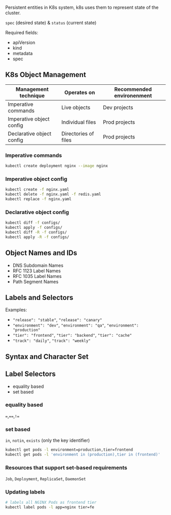 Persistent entities in K8s system, k8s uses them to represent state of the cluster.

`spec` (desired state) & `status` (current state)

Required fields:

- apiVersion
- kind
- metadata
- spec

## K8s Object Management

| Management technique      | Operates on          | Recommended environenment |
| ------------------------- | -------------------- | ------------------------- |
| Imperative commands       | Live objects         | Dev projects              |
| Imperative object config  | Individual files     | Prod projects             |
| Declarative object config | Directories of files | Prod projects             |

### Imperative commands

```bash
kubectl create deployment nginx --image nginx
```

### Imperative object config

```bash
kubectl create -f nginx.yaml
kubectl delete -f nginx.yaml -f redis.yaml
kubectl replace -f nginx.yaml
```

### Declarative object config

```bash
kubectl diff -f configs/
kubectl apply -f configs/
kubectl diff -R -f configs/
kubectl apply -R -f configs/
```

## Object Names and IDs

- DNS Subdomain Names
- RFC 1123 Label Names
- RFC 1035 Label Names
- Path Segment Names

## Labels and Selectors

Examples:
- `"release": "stable"`, `"release": "canary"`
- `"environment": "dev"`, `"environment": "qa"`, `"environment": "production"`
- `"tier": "frontend"`, `"tier": "backend"`, `"tier": "cache"`
- `"track": "daily"`, `"track": "weekly"`

## Syntax and Character Set

## Label Selectors

- equality based
- set based

### equality based

`=`,`==`,`!=`

### set based

`in`, `notin`, `exists` (only the key identifier)
```bash
kubectl get pods -l environment=production,tier=frontend
kubectl get pods -l 'environment in (production),tier in (frontend)'
```

### Resources that support set-based requirements

`Job`, `Deployment`, `ReplicaSet`, `DaemonSet`

### Updating labels

```bash
# labels all NGINX Pods as frontend tier
kubectl label pods -l app=nginx tier=fe
```
